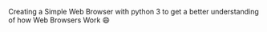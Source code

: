 Creating a Simple Web Browser with python 3 to get a better understanding of how Web Browsers Work 😄
